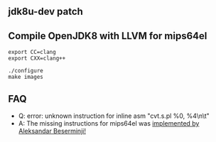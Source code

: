 jdk8u-dev patch
---------------

## Compile OpenJDK8 with LLVM for mips64el

```
export CC=clang
export CXX=clang++

./configure
make images
```

## FAQ

* Q: error: unknown instruction for inline asm "cvt.s.pl %0, %4\n\t"
* A: The missing instructions for mips64el was [implemented by Aleksandar Beserminji!](https://reviews.llvm.org/D50437)
